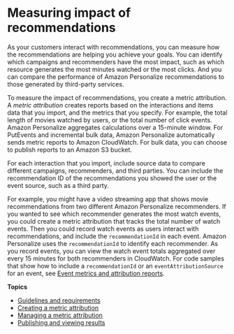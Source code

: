 # Measuring impact of recommendations<a name="measuring-recommendation-impact"></a>

 As your customers interact with recommendations, you can measure how the recommendations are helping you achieve your goals\. You can identify which campaigns and recommenders have the most impact, such as which resource generates the most minutes watched or the most clicks\. And you can compare the performance of Amazon Personalize recommendations to those generated by third\-party services\. 

 To measure the impact of recommendations, you create a metric attribution\. A *metric attribution* creates reports based on the interactions and items data that you import, and the metrics that you specify\. For example, the total length of movies watched by users, or the total number of click events\. Amazon Personalize aggregates calculations over a 15\-minute window\. For PutEvents and incremental bulk data, Amazon Personalize automatically sends metric reports to Amazon CloudWatch\. For bulk data, you can choose to publish reports to an Amazon S3 bucket\. 

 For each interaction that you import, include source data to compare different campaigns, recommenders, and third parties\. You can include the recommendation ID of the recommendations you showed the user or the event source, such as a third party\. 

 For example, you might have a video streaming app that shows movie recommendations from two different Amazon Personalize recommenders\. If you wanted to see which recommender generates the most watch events, you could create a metric attribution that tracks the total number of watch events\. Then you could record watch events as users interact with recommendations, and include the `recommendationId` in each event\. Amazon Personalize uses the `recommendationId` to identify each recommender\. As you record events, you can view the watch event totals aggregated over every 15 minutes for both recommenders in CloudWatch\. For code samples that show how to include a `recommendationId` or an `eventAttributionSource` for an event, see [Event metrics and attribution reports](recording-events.md#event-metrics)\. 

**Topics**
+ [Guidelines and requirements](metric-attribution-requirements.md)
+ [Creating a metric attribution](creating-metric-attribution.md)
+ [Managing a metric attribution](managing-metric-attributions.md)
+ [Publishing and viewing results](metric-attribution-results.md)